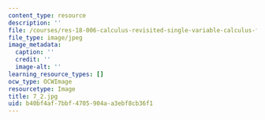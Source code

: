```yaml
---
content_type: resource
description: ''
file: /courses/res-18-006-calculus-revisited-single-variable-calculus-fall-2010/b40bf4af7bbf4705904aa3ebf8cb36f1_7_2.jpg
file_type: image/jpeg
image_metadata:
  caption: ''
  credit: ''
  image-alt: ''
learning_resource_types: []
ocw_type: OCWImage
resourcetype: Image
title: 7_2.jpg
uid: b40bf4af-7bbf-4705-904a-a3ebf8cb36f1
---
```

